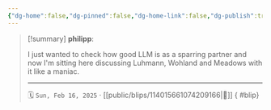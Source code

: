 ```yaml
---
{"dg-home":false,"dg-pinned":false,"dg-home-link":false,"dg-publish":true,"type":"blip","disabled rules":["yaml-title","yaml-title-alias","file-name-heading"],"title":"philipp on mastodon @ 2025-02-16","created-date":"2025-02-16T21:22:02","id":114015661074209170,"updated-date":"2025-05-02T08:50:44","dg-path":"blips/114015661074209166.md","permalink":"/blips/114015661074209166/","dgPassFrontmatter":true,"created":"2025-02-16T21:22:02","updated":"2025-05-02T08:50:44"}
---
```


> [!summary] **philipp**:
>
> I just wanted to check how good LLM is as a sparring partner and now I'm sitting here discussing Luhmann, Wohland and Meadows with it like a maniac.
> - - -
>
> 🗓️ `Sun, Feb 16, 2025` · [[public/blips/114015661074209166\|🔗]]
{ #blip}


